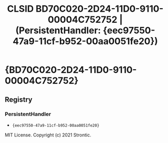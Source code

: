 ﻿---
title: "CLSID BD70C020-2D24-11D0-9110-00004C752752 | (PersistentHandler: {eec97550-47a9-11cf-b952-00aa0051fe20})"
excerpt: What is COM-Object CLSID BD70C020-2D24-11D0-9110-00004C752752?
---

# {BD70C020-2D24-11D0-9110-00004C752752}


## Registry


### PersistentHandler

* `{eec97550-47a9-11cf-b952-00aa0051fe20}`

MIT License. Copyright (c) 2021 Strontic.


